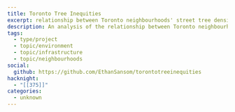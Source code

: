 ```yaml
---
title: Toronto Tree Inequities
excerpt: relationship between Toronto neighbourhoods' street tree density, income, and visible minority population, utilizing spatial autoregression methods
description: An analysis of the relationship between Toronto neighbourhoods' street tree density, income, and visible minority population, utilizing spatial autoregression methods.
tags:
  - type/project
  - topic/environment
  - topic/infrastructure
  - topic/neighbourhoods
social:
  github: https://github.com/EthanSansom/torontotreeinequities
hacknight:
  - "[[375]]"
categories:
  - unknown
---
```

